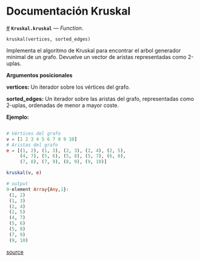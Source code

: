 
<a id='Documentación-Kruskal-1'></a>

# Documentación Kruskal



<a id='Kruskal.kruskal' href='#Kruskal.kruskal'>#</a>
**`Kruskal.kruskal`** &mdash; *Function*.



```
kruskal(vertices, sorted_edges)
```

Implementa el algoritmo de Kruskal para encontrar el arbol generador minimal de un grafo. Devuelve un vector de aristas representadas como 2-uplas.

**Argumentos posicionales**

**vertices:** Un iterador sobre los vértices del grafo.

**sorted_edges:** Un iterador sobre las aristas del grafo, representadas como 2-uplas, ordenadas de menor a mayor coste.

**Ejemplo:**

```julia

# Vértices del grafo
v = [1 2 3 4 5 6 7 8 9 10]
# Aristas del grafo
e = [(1, 2), (1, 3), (2, 3), (2, 4), (2, 5),
     (4, 7), (5, 6), (5, 8), (5, 7), (6, 8),
     (7, 8), (7, 9), (8, 9), (9, 10)]

kruskal(v, e)

# output
9-element Array{Any,1}:
 (1, 2) 
 (1, 3) 
 (2, 4) 
 (2, 5) 
 (4, 7) 
 (5, 6) 
 (5, 8) 
 (7, 9) 
 (9, 10)
```


<a target='_blank' href='https://github.com/programacion-competitiva/Algoritmos-utiles/blob/3e9c1a67d84fa1d78739123755059c03e8cbb6b5/Kruskal/Julia/Kruskal.jl#L5-L45' class='documenter-source'>source</a><br>

